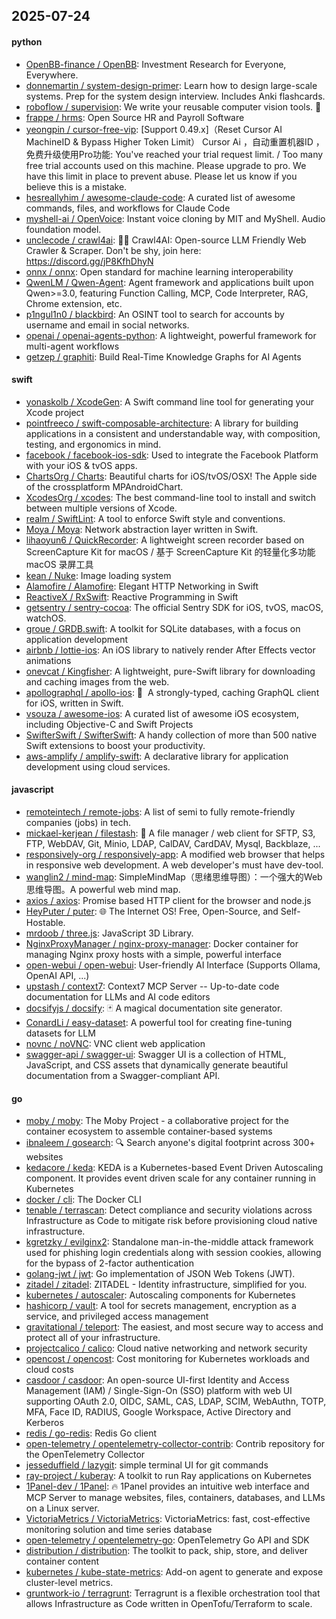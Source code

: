 ## 2025-07-24

#### python
* [OpenBB-finance / OpenBB](https://github.com/OpenBB-finance/OpenBB): Investment Research for Everyone, Everywhere.
* [donnemartin / system-design-primer](https://github.com/donnemartin/system-design-primer): Learn how to design large-scale systems. Prep for the system design interview. Includes Anki flashcards.
* [roboflow / supervision](https://github.com/roboflow/supervision): We write your reusable computer vision tools. 💜
* [frappe / hrms](https://github.com/frappe/hrms): Open Source HR and Payroll Software
* [yeongpin / cursor-free-vip](https://github.com/yeongpin/cursor-free-vip): [Support 0.49.x]（Reset Cursor AI MachineID & Bypass Higher Token Limit） Cursor Ai ，自动重置机器ID ， 免费升级使用Pro功能: You've reached your trial request limit. / Too many free trial accounts used on this machine. Please upgrade to pro. We have this limit in place to prevent abuse. Please let us know if you believe this is a mistake.
* [hesreallyhim / awesome-claude-code](https://github.com/hesreallyhim/awesome-claude-code): A curated list of awesome commands, files, and workflows for Claude Code
* [myshell-ai / OpenVoice](https://github.com/myshell-ai/OpenVoice): Instant voice cloning by MIT and MyShell. Audio foundation model.
* [unclecode / crawl4ai](https://github.com/unclecode/crawl4ai): 🚀🤖 Crawl4AI: Open-source LLM Friendly Web Crawler & Scraper. Don't be shy, join here: https://discord.gg/jP8KfhDhyN
* [onnx / onnx](https://github.com/onnx/onnx): Open standard for machine learning interoperability
* [QwenLM / Qwen-Agent](https://github.com/QwenLM/Qwen-Agent): Agent framework and applications built upon Qwen>=3.0, featuring Function Calling, MCP, Code Interpreter, RAG, Chrome extension, etc.
* [p1ngul1n0 / blackbird](https://github.com/p1ngul1n0/blackbird): An OSINT tool to search for accounts by username and email in social networks.
* [openai / openai-agents-python](https://github.com/openai/openai-agents-python): A lightweight, powerful framework for multi-agent workflows
* [getzep / graphiti](https://github.com/getzep/graphiti): Build Real-Time Knowledge Graphs for AI Agents

#### swift
* [yonaskolb / XcodeGen](https://github.com/yonaskolb/XcodeGen): A Swift command line tool for generating your Xcode project
* [pointfreeco / swift-composable-architecture](https://github.com/pointfreeco/swift-composable-architecture): A library for building applications in a consistent and understandable way, with composition, testing, and ergonomics in mind.
* [facebook / facebook-ios-sdk](https://github.com/facebook/facebook-ios-sdk): Used to integrate the Facebook Platform with your iOS & tvOS apps.
* [ChartsOrg / Charts](https://github.com/ChartsOrg/Charts): Beautiful charts for iOS/tvOS/OSX! The Apple side of the crossplatform MPAndroidChart.
* [XcodesOrg / xcodes](https://github.com/XcodesOrg/xcodes): The best command-line tool to install and switch between multiple versions of Xcode.
* [realm / SwiftLint](https://github.com/realm/SwiftLint): A tool to enforce Swift style and conventions.
* [Moya / Moya](https://github.com/Moya/Moya): Network abstraction layer written in Swift.
* [lihaoyun6 / QuickRecorder](https://github.com/lihaoyun6/QuickRecorder): A lightweight screen recorder based on ScreenCapture Kit for macOS / 基于 ScreenCapture Kit 的轻量化多功能 macOS 录屏工具
* [kean / Nuke](https://github.com/kean/Nuke): Image loading system
* [Alamofire / Alamofire](https://github.com/Alamofire/Alamofire): Elegant HTTP Networking in Swift
* [ReactiveX / RxSwift](https://github.com/ReactiveX/RxSwift): Reactive Programming in Swift
* [getsentry / sentry-cocoa](https://github.com/getsentry/sentry-cocoa): The official Sentry SDK for iOS, tvOS, macOS, watchOS.
* [groue / GRDB.swift](https://github.com/groue/GRDB.swift): A toolkit for SQLite databases, with a focus on application development
* [airbnb / lottie-ios](https://github.com/airbnb/lottie-ios): An iOS library to natively render After Effects vector animations
* [onevcat / Kingfisher](https://github.com/onevcat/Kingfisher): A lightweight, pure-Swift library for downloading and caching images from the web.
* [apollographql / apollo-ios](https://github.com/apollographql/apollo-ios): 📱  A strongly-typed, caching GraphQL client for iOS, written in Swift.
* [vsouza / awesome-ios](https://github.com/vsouza/awesome-ios): A curated list of awesome iOS ecosystem, including Objective-C and Swift Projects
* [SwifterSwift / SwifterSwift](https://github.com/SwifterSwift/SwifterSwift): A handy collection of more than 500 native Swift extensions to boost your productivity.
* [aws-amplify / amplify-swift](https://github.com/aws-amplify/amplify-swift): A declarative library for application development using cloud services.

#### javascript
* [remoteintech / remote-jobs](https://github.com/remoteintech/remote-jobs): A list of semi to fully remote-friendly companies (jobs) in tech.
* [mickael-kerjean / filestash](https://github.com/mickael-kerjean/filestash): 📁 A file manager / web client for SFTP, S3, FTP, WebDAV, Git, Minio, LDAP, CalDAV, CardDAV, Mysql, Backblaze, ...
* [responsively-org / responsively-app](https://github.com/responsively-org/responsively-app): A modified web browser that helps in responsive web development. A web developer's must have dev-tool.
* [wanglin2 / mind-map](https://github.com/wanglin2/mind-map): SimpleMindMap（思绪思维导图）：一个强大的Web思维导图。A powerful web mind map.
* [axios / axios](https://github.com/axios/axios): Promise based HTTP client for the browser and node.js
* [HeyPuter / puter](https://github.com/HeyPuter/puter): 🌐 The Internet OS! Free, Open-Source, and Self-Hostable.
* [mrdoob / three.js](https://github.com/mrdoob/three.js): JavaScript 3D Library.
* [NginxProxyManager / nginx-proxy-manager](https://github.com/NginxProxyManager/nginx-proxy-manager): Docker container for managing Nginx proxy hosts with a simple, powerful interface
* [open-webui / open-webui](https://github.com/open-webui/open-webui): User-friendly AI Interface (Supports Ollama, OpenAI API, ...)
* [upstash / context7](https://github.com/upstash/context7): Context7 MCP Server -- Up-to-date code documentation for LLMs and AI code editors
* [docsifyjs / docsify](https://github.com/docsifyjs/docsify): 🃏 A magical documentation site generator.
* [ConardLi / easy-dataset](https://github.com/ConardLi/easy-dataset): A powerful tool for creating fine-tuning datasets for LLM
* [novnc / noVNC](https://github.com/novnc/noVNC): VNC client web application
* [swagger-api / swagger-ui](https://github.com/swagger-api/swagger-ui): Swagger UI is a collection of HTML, JavaScript, and CSS assets that dynamically generate beautiful documentation from a Swagger-compliant API.

#### go
* [moby / moby](https://github.com/moby/moby): The Moby Project - a collaborative project for the container ecosystem to assemble container-based systems
* [ibnaleem / gosearch](https://github.com/ibnaleem/gosearch): 🔍 Search anyone's digital footprint across 300+ websites
* [kedacore / keda](https://github.com/kedacore/keda): KEDA is a Kubernetes-based Event Driven Autoscaling component. It provides event driven scale for any container running in Kubernetes
* [docker / cli](https://github.com/docker/cli): The Docker CLI
* [tenable / terrascan](https://github.com/tenable/terrascan): Detect compliance and security violations across Infrastructure as Code to mitigate risk before provisioning cloud native infrastructure.
* [kgretzky / evilginx2](https://github.com/kgretzky/evilginx2): Standalone man-in-the-middle attack framework used for phishing login credentials along with session cookies, allowing for the bypass of 2-factor authentication
* [golang-jwt / jwt](https://github.com/golang-jwt/jwt): Go implementation of JSON Web Tokens (JWT).
* [zitadel / zitadel](https://github.com/zitadel/zitadel): ZITADEL - Identity infrastructure, simplified for you.
* [kubernetes / autoscaler](https://github.com/kubernetes/autoscaler): Autoscaling components for Kubernetes
* [hashicorp / vault](https://github.com/hashicorp/vault): A tool for secrets management, encryption as a service, and privileged access management
* [gravitational / teleport](https://github.com/gravitational/teleport): The easiest, and most secure way to access and protect all of your infrastructure.
* [projectcalico / calico](https://github.com/projectcalico/calico): Cloud native networking and network security
* [opencost / opencost](https://github.com/opencost/opencost): Cost monitoring for Kubernetes workloads and cloud costs
* [casdoor / casdoor](https://github.com/casdoor/casdoor): An open-source UI-first Identity and Access Management (IAM) / Single-Sign-On (SSO) platform with web UI supporting OAuth 2.0, OIDC, SAML, CAS, LDAP, SCIM, WebAuthn, TOTP, MFA, Face ID, RADIUS, Google Workspace, Active Directory and Kerberos
* [redis / go-redis](https://github.com/redis/go-redis): Redis Go client
* [open-telemetry / opentelemetry-collector-contrib](https://github.com/open-telemetry/opentelemetry-collector-contrib): Contrib repository for the OpenTelemetry Collector
* [jesseduffield / lazygit](https://github.com/jesseduffield/lazygit): simple terminal UI for git commands
* [ray-project / kuberay](https://github.com/ray-project/kuberay): A toolkit to run Ray applications on Kubernetes
* [1Panel-dev / 1Panel](https://github.com/1Panel-dev/1Panel): 🔥 1Panel provides an intuitive web interface and MCP Server to manage websites, files, containers, databases, and LLMs on a Linux server.
* [VictoriaMetrics / VictoriaMetrics](https://github.com/VictoriaMetrics/VictoriaMetrics): VictoriaMetrics: fast, cost-effective monitoring solution and time series database
* [open-telemetry / opentelemetry-go](https://github.com/open-telemetry/opentelemetry-go): OpenTelemetry Go API and SDK
* [distribution / distribution](https://github.com/distribution/distribution): The toolkit to pack, ship, store, and deliver container content
* [kubernetes / kube-state-metrics](https://github.com/kubernetes/kube-state-metrics): Add-on agent to generate and expose cluster-level metrics.
* [gruntwork-io / terragrunt](https://github.com/gruntwork-io/terragrunt): Terragrunt is a flexible orchestration tool that allows Infrastructure as Code written in OpenTofu/Terraform to scale.
